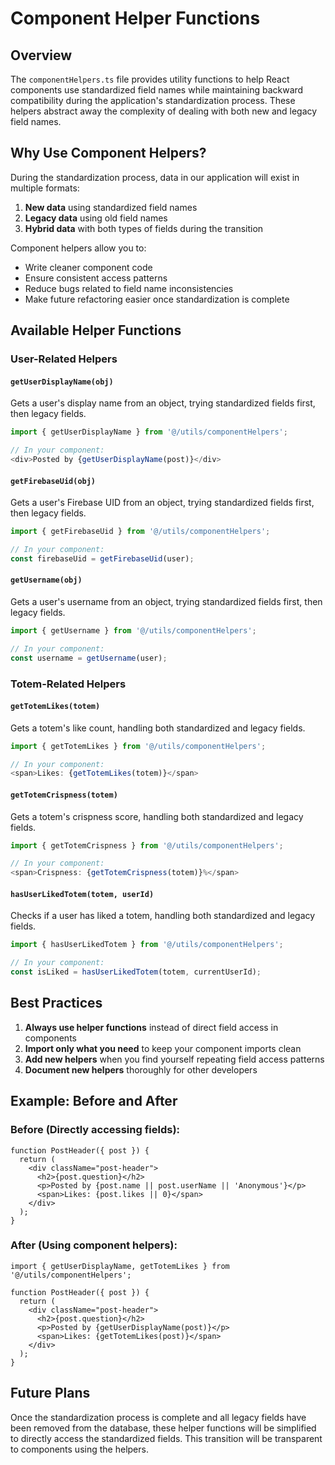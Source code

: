 # Component Helper Functions

## Overview

The `componentHelpers.ts` file provides utility functions to help React components use standardized field names while maintaining backward compatibility during the application's standardization process. These helpers abstract away the complexity of dealing with both new and legacy field names.

## Why Use Component Helpers?

During the standardization process, data in our application will exist in multiple formats:

1. **New data** using standardized field names
2. **Legacy data** using old field names
3. **Hybrid data** with both types of fields during the transition

Component helpers allow you to:

- Write cleaner component code
- Ensure consistent access patterns
- Reduce bugs related to field name inconsistencies
- Make future refactoring easier once standardization is complete

## Available Helper Functions

### User-Related Helpers

#### `getUserDisplayName(obj)`

Gets a user's display name from an object, trying standardized fields first, then legacy fields.

```typescript
import { getUserDisplayName } from '@/utils/componentHelpers';

// In your component:
<div>Posted by {getUserDisplayName(post)}</div>
```

#### `getFirebaseUid(obj)`

Gets a user's Firebase UID from an object, trying standardized fields first, then legacy fields.

```typescript
import { getFirebaseUid } from '@/utils/componentHelpers';

// In your component:
const firebaseUid = getFirebaseUid(user);
```

#### `getUsername(obj)`

Gets a user's username from an object, trying standardized fields first, then legacy fields.

```typescript
import { getUsername } from '@/utils/componentHelpers';

// In your component:
const username = getUsername(user);
```

### Totem-Related Helpers

#### `getTotemLikes(totem)`

Gets a totem's like count, handling both standardized and legacy fields.

```typescript
import { getTotemLikes } from '@/utils/componentHelpers';

// In your component:
<span>Likes: {getTotemLikes(totem)}</span>
```

#### `getTotemCrispness(totem)`

Gets a totem's crispness score, handling both standardized and legacy fields.

```typescript
import { getTotemCrispness } from '@/utils/componentHelpers';

// In your component:
<span>Crispness: {getTotemCrispness(totem)}%</span>
```

#### `hasUserLikedTotem(totem, userId)`

Checks if a user has liked a totem, handling both standardized and legacy fields.

```typescript
import { hasUserLikedTotem } from '@/utils/componentHelpers';

// In your component:
const isLiked = hasUserLikedTotem(totem, currentUserId);
```

## Best Practices

1. **Always use helper functions** instead of direct field access in components
2. **Import only what you need** to keep your component imports clean
3. **Add new helpers** when you find yourself repeating field access patterns
4. **Document new helpers** thoroughly for other developers

## Example: Before and After

### Before (Directly accessing fields):

```tsx
function PostHeader({ post }) {
  return (
    <div className="post-header">
      <h2>{post.question}</h2>
      <p>Posted by {post.name || post.userName || 'Anonymous'}</p>
      <span>Likes: {post.likes || 0}</span>
    </div>
  );
}
```

### After (Using component helpers):

```tsx
import { getUserDisplayName, getTotemLikes } from '@/utils/componentHelpers';

function PostHeader({ post }) {
  return (
    <div className="post-header">
      <h2>{post.question}</h2>
      <p>Posted by {getUserDisplayName(post)}</p>
      <span>Likes: {getTotemLikes(post)}</span>
    </div>
  );
}
```

## Future Plans

Once the standardization process is complete and all legacy fields have been removed from the database, these helper functions will be simplified to directly access the standardized fields. This transition will be transparent to components using the helpers. 